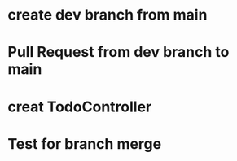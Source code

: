 # create dev branch from main 

# Pull Request from dev branch to main

# creat TodoController

# Test for branch merge

